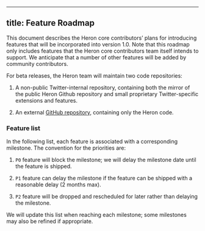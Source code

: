 <!--
    Licensed to the Apache Software Foundation (ASF) under one
    or more contributor license agreements.  See the NOTICE file
    distributed with this work for additional information
    regarding copyright ownership.  The ASF licenses this file
    to you under the Apache License, Version 2.0 (the
    "License"); you may not use this file except in compliance
    with the License.  You may obtain a copy of the License at

      http://www.apache.org/licenses/LICENSE-2.0

    Unless required by applicable law or agreed to in writing,
    software distributed under the License is distributed on an
    "AS IS" BASIS, WITHOUT WARRANTIES OR CONDITIONS OF ANY
    KIND, either express or implied.  See the License for the
    specific language governing permissions and limitations
    under the License.
-->
---
title: Feature Roadmap
---

This document describes the Heron core contributors’ plans for introducing features that will be incorporated into version 1.0. Note that this roadmap only includes features that the Heron core contributors team itself intends to support. We anticipate that a number of other features will be added by community contributors.

For beta releases, the Heron team will maintain two code repositories:

1. A non-public Twitter-internal repository, containing both the mirror of the public Heron Github repository and small proprietary Twitter-specific extensions and features.

2. An external [GitHub repository](https://github.com/apache/incubator-heron), containing only the Heron code.

### Feature list
In the following list, each feature is associated with a corresponding milestone. The convention for the priorities are:

1. `P0` feature will block the milestone; we will delay the milestone date until the feature is shipped.

2. `P1` feature can delay the milestone if the feature can be shipped with a reasonable delay (2 months max).

3. `P2` feature will be dropped and rescheduled for later rather than delaying the milestone.

<!--
TODO - add feature Roadmap
-->

We will update this list when reaching each milestone; some milestones may also be refined if appropriate.
